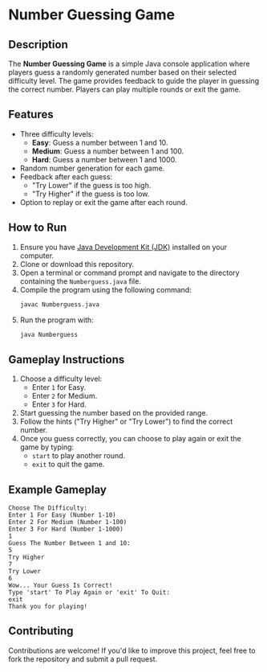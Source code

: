 
# Number Guessing Game

## Description
The **Number Guessing Game** is a simple Java console application where players guess a randomly generated number based on their selected difficulty level. The game provides feedback to guide the player in guessing the correct number. Players can play multiple rounds or exit the game.

## Features
- Three difficulty levels:
  - **Easy**: Guess a number between 1 and 10.
  - **Medium**: Guess a number between 1 and 100.
  - **Hard**: Guess a number between 1 and 1000.
- Random number generation for each game.
- Feedback after each guess:
  - "Try Lower" if the guess is too high.
  - "Try Higher" if the guess is too low.
- Option to replay or exit the game after each round.

## How to Run

1. Ensure you have [Java Development Kit (JDK)](https://www.oracle.com/java/technologies/javase-jdk-downloads.html) installed on your computer.
2. Clone or download this repository.
3. Open a terminal or command prompt and navigate to the directory containing the `Numberguess.java` file.
4. Compile the program using the following command:
   ```bash
   javac Numberguess.java
   ```
5. Run the program with:
   ```bash
   java Numberguess
   ```

## Gameplay Instructions
1. Choose a difficulty level:
   - Enter `1` for Easy.
   - Enter `2` for Medium.
   - Enter `3` for Hard.
2. Start guessing the number based on the provided range.
3. Follow the hints ("Try Higher" or "Try Lower") to find the correct number.
4. Once you guess correctly, you can choose to play again or exit the game by typing:
   - `start` to play another round.
   - `exit` to quit the game.

## Example Gameplay
```
Choose The Difficulty:
Enter 1 For Easy (Number 1-10)
Enter 2 For Medium (Number 1-100)
Enter 3 For Hard (Number 1-1000)
1
Guess The Number Between 1 and 10:
5
Try Higher
7
Try Lower
6
Wow... Your Guess Is Correct!
Type 'start' To Play Again or 'exit' To Quit:
exit
Thank you for playing!
```

## Contributing
Contributions are welcome! If you'd like to improve this project, feel free to fork the repository and submit a pull request.
